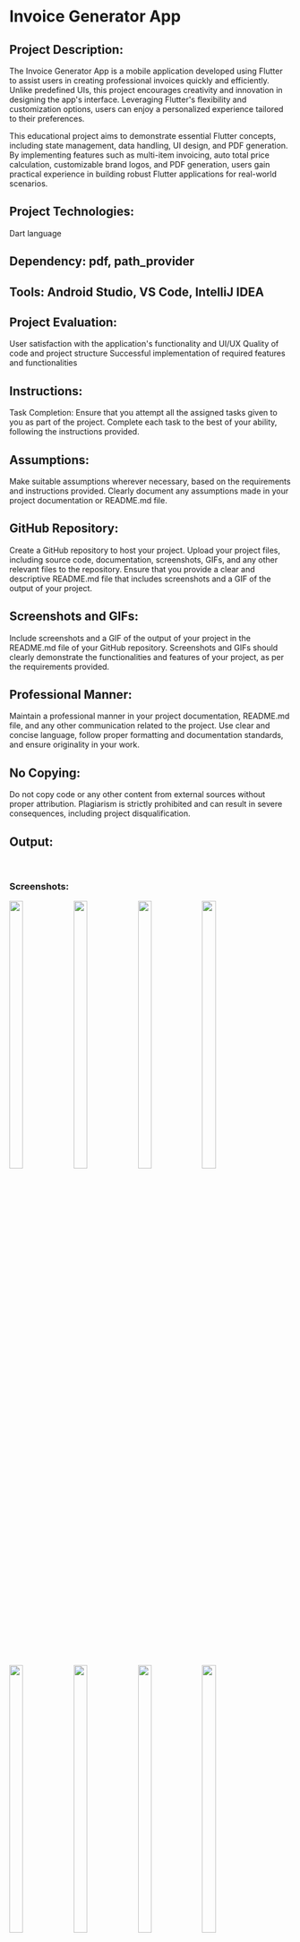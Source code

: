 #  Invoice Generator App

## Project Description:
The Invoice Generator App is a mobile application developed using Flutter to assist users in creating professional invoices quickly and efficiently. Unlike predefined UIs, this project encourages creativity and innovation in designing the app's interface. Leveraging Flutter's flexibility and customization options, users can enjoy a personalized experience tailored to their preferences.

This educational project aims to demonstrate essential Flutter concepts, including state management, data handling, UI design, and PDF generation. By implementing features such as multi-item invoicing, auto total price calculation, customizable brand logos, and PDF generation, users gain practical experience in building robust Flutter applications for real-world scenarios.

## Project Technologies:
Dart language

## Dependency: pdf, path_provider

## Tools: Android Studio, VS Code, IntelliJ IDEA

## Project Evaluation:

User satisfaction with the application's functionality and UI/UX
Quality of code and project structure
Successful implementation of required features and functionalities

## Instructions:
Task Completion:
Ensure that you attempt all the assigned tasks given to you as part of the project. Complete each task to the best of your ability, following the instructions provided.

## Assumptions:
Make suitable assumptions wherever necessary, based on the requirements and instructions provided. Clearly document any assumptions made in your project documentation or README.md file.

## GitHub Repository:
Create a GitHub repository to host your project. Upload your project files, including source code, documentation, screenshots, GIFs, and any other relevant files to the repository. Ensure that you provide a clear and descriptive README.md file that includes screenshots and a GIF of the output of your project.

## Screenshots and GIFs:
Include screenshots and a GIF of the output of your project in the README.md file of your GitHub repository. Screenshots and GIFs should clearly demonstrate the functionalities and features of your project, as per the requirements provided.

## Professional Manner:
Maintain a professional manner in your project documentation, README.md file, and any other communication related to the project. Use clear and concise language, follow proper formatting and documentation standards, and ensure originality in your work.

## No Copying:
Do not copy code or any other content from external sources without proper attribution. Plagiarism is strictly prohibited and can result in severe consequences, including project disqualification.


## Output:

<br>

### Screenshots:

<p>

   <img  src = "https://github.com/Jenish5571/Flutter/assets/132265451/7fb63970-0104-4cfa-a3f3-d3131979f36b" width=22% height=35% >
  
   <img  src = "https://github.com/Jenish5571/Flutter/assets/132265451/d2606700-8f8a-409d-ac5b-b03c1a72aece" width=22% height=35% >

   
   <img  src = "https://github.com/Jenish5571/Flutter/assets/132265451/84998d79-77a3-4722-9d25-a86a21d017d3" width=22% height=35% >

   
   <img  src = "https://github.com/Jenish5571/Flutter/assets/132265451/3870c264-3ab7-4229-b336-0af952b830e7" width=22% height=35% >

   
   <img  src = "https://github.com/Jenish5571/Flutter/assets/132265451/cdad6dd2-ce98-429a-953e-820fc3eb15f8" width=22% height=35% >

   
   <img  src = "https://github.com/Jenish5571/Flutter/assets/132265451/060b574d-acdf-405f-964a-f1baf84c5375" width=22% height=35% >

   
   <img  src = "https://github.com/Jenish5571/Flutter/assets/132265451/98f98c09-a502-4207-b785-d070cbe5d1f3" width=22% height=35% >

   
   <img  src = "https://github.com/Jenish5571/Flutter/assets/132265451/d429f136-e287-4548-9548-a33f26f32e8d" width=22% height=35% >
  
</p>
